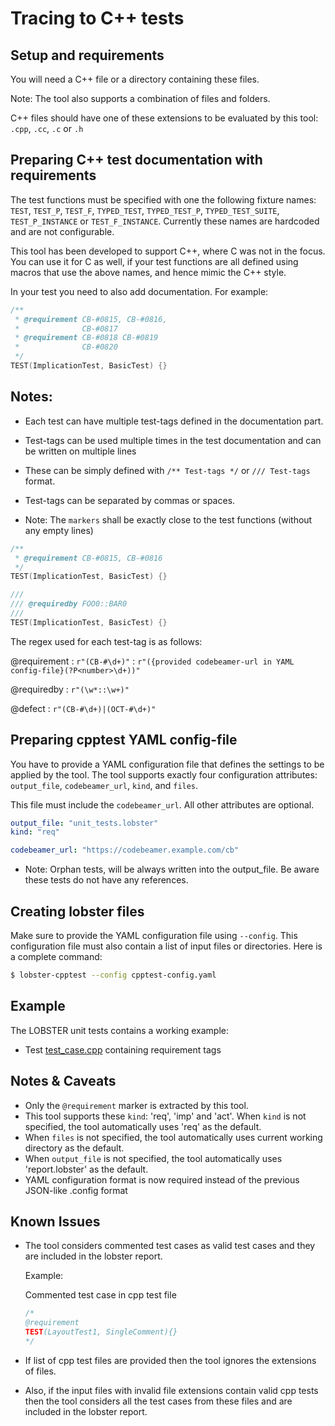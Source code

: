 # Tracing to C++ tests

## Setup and requirements

You will need a C++ file or a directory containing these files.

Note: The tool also supports a combination of files and folders.

C++ files should have one of these extensions to be evaluated by this tool: `.cpp`, `.cc`, `.c` or `.h`

## Preparing C++ test documentation with requirements
The test functions must be specified with one the following fixture names: 
`TEST`,
`TEST_P`,
`TEST_F`,
`TYPED_TEST`,
`TYPED_TEST_P`,
`TYPED_TEST_SUITE`,
`TEST_P_INSTANCE` or
`TEST_F_INSTANCE`.
Currently these names are hardcoded and are not configurable.

This tool has been developed to support C++, where C was not in the focus.
You can use it for C as well, if your test functions are all defined using macros
that use the above names, and hence mimic the C++ style.

In your test you need to also add documentation. For example:

```C++
/**
 * @requirement CB-#0815, CB-#0816,
 * 				CB-#0817
 * @requirement CB-#0818 CB-#0819
 * 				CB-#0820
 */
TEST(ImplicationTest, BasicTest) {}
```


## Notes:

* Each test can have multiple test-tags defined in the documentation part.
* Test-tags can be used multiple times in the test documentation and can be written on multiple lines

* These can be simply defined with `/** Test-tags */` or `/// Test-tags` format. 

* Test-tags can be separated by commas or spaces.

* Note: The `markers` shall be exactly close to the test functions (without any empty lines)


```C++
/**
 * @requirement CB-#0815, CB-#0816
 */
TEST(ImplicationTest, BasicTest) {}
```

```C++
///
/// @requiredby FOO0::BAR0
///
TEST(ImplicationTest, BasicTest) {}
```
The regex used for each test-tag is as follows:

@requirement
: ```r"(CB-#\d+)"```
: ```r"({provided codebeamer-url in YAML config-file}(?P<number>\d+))"```

@requiredby
: ```r"(\w*::\w+)"```

@defect
: ```r"(CB-#\d+)|(OCT-#\d+)"```


## Preparing cpptest YAML config-file

You have to provide a YAML configuration file that defines the settings to be applied by the tool.
The tool supports exactly four configuration attributes:
`output_file`, `codebeamer_url`, `kind`, and `files`.

This file must include the `codebeamer_url`. All other attributes are optional.

```cpptest-config.yaml
output_file: "unit_tests.lobster"
kind: "req"

codebeamer_url: "https://codebeamer.example.com/cb"
 ```

* Note: Orphan tests, will be always written into the output_file.
 Be aware these tests do not have any references.


## Creating lobster files

Make sure to provide the YAML configuration file using `--config`.
This configuration file must also contain a list of input files or directories.
Here is a complete command:

```sh
$ lobster-cpptest --config cpptest-config.yaml
```

## Example

The LOBSTER unit tests contains a working example:

* Test [test_case.cpp](../tests_unit/lobster_cpptest/data/test_case.cpp) containing requirement tags

## Notes & Caveats
* Only the `@requirement` marker is extracted by this tool.
* This tool supports these `kind`: 'req', 'imp' and 'act'. When `kind` is not specified, the tool automatically uses 'req' as the default.
* When `files` is not specified, the tool automatically uses current working directory as the default.
* When `output_file` is not specified, the tool automatically uses 'report.lobster' as the default.
* YAML configuration format is now required instead of the previous JSON-like .config format

## Known Issues

- The tool considers commented test cases as valid test cases and they are included in the lobster report.

  Example:
  
  Commented test case in cpp test file
  ```cpp
  /* 
  @requirement
  TEST(LayoutTest1, SingleComment){}
  */
  ```

- If list of cpp test files are provided then the tool ignores the extensions of files.
- Also, if the input files with invalid file extensions contain valid cpp tests
then the tool considers all the test cases from these files and are included in the lobster report.
